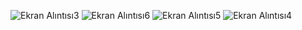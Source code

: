 ![Ekran Alıntısı3](https://github.com/user-attachments/assets/8915d891-4968-4c03-9491-d0c1c5190289)
![Ekran Alıntısı6](https://github.com/user-attachments/assets/f0034a24-37fb-43f8-8015-51c2ade24397)
![Ekran Alıntısı5](https://github.com/user-attachments/assets/e919e481-73d4-4645-a0e4-36a0fa6de66f)
![Ekran Alıntısı4](https://github.com/user-attachments/assets/e333b344-a99e-4442-82e2-e4f9a51c9a48)
